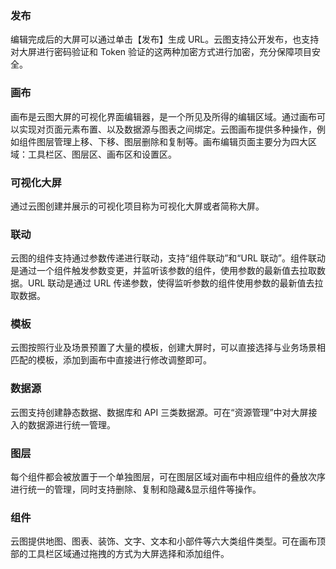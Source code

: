 ### 发布
编辑完成后的大屏可以通过单击【发布】生成 URL。云图支持公开发布，也支持对大屏进行密码验证和 Token 验证的这两种加密方式进行加密，充分保障项目安全。

### 画布
画布是云图大屏的可视化界面编辑器，是一个所见及所得的编辑区域。通过画布可以实现对页面元素布置、以及数据源与图表之间绑定。云图画布提供多种操作，例如组件图层管理上移、下移、图层删除和复制等。画布编辑页面主要分为四大区域：工具栏区、图层区、画布区和设置区。

### 可视化大屏
通过云图创建并展示的可视化项目称为可视化大屏或者简称大屏。

### 联动
云图的组件支持通过参数传递进行联动，支持“组件联动”和“URL 联动”。组件联动是通过一个组件触发参数变更，并监听该参数的组件，使用参数的最新值去拉取数据。URL 联动是通过 URL 传递参数，使得监听参数的组件使用参数的最新值去拉取数据。

### 模板
云图按照行业及场景预置了大量的模板，创建大屏时，可以直接选择与业务场景相匹配的模板，添加到画布中直接进行修改调整即可。

### 数据源
云图支持创建静态数据、数据库和 API 三类数据源。可在“资源管理”中对大屏接入的数据源进行统一管理。

### 图层
每个组件都会被放置于一个单独图层，可在图层区域对画布中相应组件的叠放次序进行统一的管理，同时支持删除、复制和隐藏&显示组件等操作。

### 组件
云图提供地图、图表、装饰、文字、文本和小部件等六大类组件类型。可在画布顶部的工具栏区域通过拖拽的方式为大屏选择和添加组件。















